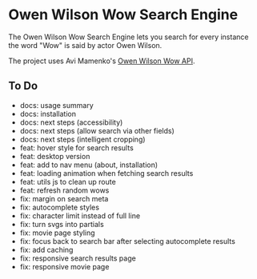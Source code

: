 # Owen Wilson Wow Search Engine

The Owen Wilson Wow Search Engine lets you search for every instance the word "Wow" is said by actor Owen Wilson.

The project uses Avi Mamenko's [Owen Wilson Wow API](https://owen-wilson-wow-api.onrender.com/).

## To Do

- docs: usage summary
- docs: installation
- docs: next steps (accessibility)
- docs: next steps (allow search via other fields)
- docs: next steps (intelligent cropping)
- feat: hover style for search results
- feat: desktop version
- feat: add to nav menu (about, installation)
- feat: loading animation when fetching search results
- feat: utils js to clean up route
- feat: refresh random wows
- fix: margin on search meta
- fix: autocomplete styles
- fix: character limit instead of full line
- fix: turn svgs into partials
- fix: movie page styling
- fix: focus back to search bar after selecting autocomplete results
- fix: add caching
- fix: responsive search results page
- fix: responsive movie page

